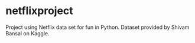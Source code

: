 # netflixproject
Project using Netflix data set for fun in Python.
Dataset provided by Shivam Bansal on Kaggle.
